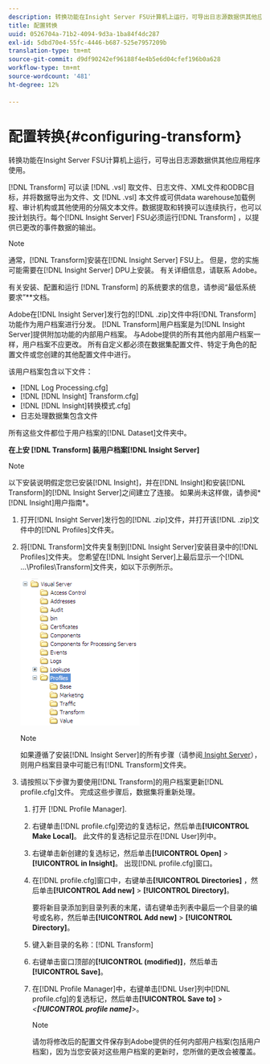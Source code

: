 ```yaml
---
description: 转换功能在Insight Server FSU计算机上运行，可导出日志源数据供其他应用程序使用。
title: 配置转换
uuid: 0526704a-71b2-4094-9d3a-1ba84f4dc287
exl-id: 5dbd70e4-55fc-4446-b687-525e7957209b
translation-type: tm+mt
source-git-commit: d9df90242ef96188f4e4b5e6d04cfef196b0a628
workflow-type: tm+mt
source-wordcount: '481'
ht-degree: 12%

---
```


# 配置转换{#configuring-transform}

转换功能在Insight Server FSU计算机上运行，可导出日志源数据供其他应用程序使用。

[!DNL Transform] 可以读 [!DNL .vsl] 取文件、日志文件、XML文件和ODBC目标，并将数据导出为文件、文 [!DNL .vsl] 本文件或可供data warehouse加载例程、审计机构或其他使用的分隔文本文件。数据提取和转换可以连续执行，也可以按计划执行。每个[!DNL Insight Server] FSU必须运行[!DNL Transform] ，以提供已更改的事件数据的输出。

>[!NOTE]
>
>通常，[!DNL Transform]安装在[!DNL Insight Server] FSU上。 但是，您的实施可能需要在[!DNL Insight Server] DPU上安装。 有关详细信息，请联系 Adobe。

有关安装、配置和运行 [!DNL Transform] 的系统要求的信息，请参阅“最低系统要求”**&#x200B;文档。

Adobe在[!DNL Insight Server]发行包的[!DNL .zip]文件中将[!DNL Transform]功能作为用户档案进行分发。 [!DNL Transform]用户档案是为[!DNL Insight Server]提供附加功能的内部用户档案。 与Adobe提供的所有其他内部用户档案一样，用户档案不应更改。 所有自定义都必须在数据集配置文件、特定于角色的配置文件或您创建的其他配置文件中进行。

该用户档案包含以下文件：

* [!DNL Log Processing.cfg]
* [!DNL [!DNL Insight] Transform.cfg]
* [!DNL [!DNL Insight]转换模式.cfg]
* 日志处理数据集包含文件

所有这些文件都位于用户档案的[!DNL Dataset]文件夹中。

**在上安 [!DNL Transform] 装用户档案[!DNL Insight Server]**

>[!NOTE]
>
>以下安装说明假定您已安装[!DNL Insight]，并在[!DNL Insight]和安装[!DNL Transform]的[!DNL Insight Server]之间建立了连接。 如果尚未这样做，请参阅* [!DNL Insight]用户指南*。

1. 打开[!DNL Insight Server]发行包的[!DNL .zip]文件，并打开该[!DNL .zip]文件中的[!DNL Profiles]文件夹。
1. 将[!DNL Transform]文件夹复制到[!DNL Insight Server]安装目录中的[!DNL Profiles]文件夹。 您希望在[!DNL Insight Server]上最后显示一个[!DNL ...\Profiles\Transform]文件夹，如以下示例所示。

   ![步骤信息](assets/win_installTransformProfile.png)

   >[!NOTE]
   >
   >如果遵循了安装[!DNL Insight Server]的所有步骤（请参阅[ Insight Server](../../../home/c-inst-svr/c-msr-server/c-msr-server.md)），则用户档案目录中可能已有[!DNL Transform]文件夹。

1. 请按照以下步骤为要使用[!DNL Transform]的用户档案更新[!DNL profile.cfg]文件。 完成这些步骤后，数据集将重新处理。

   1. 打开 [!DNL Profile Manager].
   1. 右键单击[!DNL profile.cfg]旁边的复选标记，然后单击&#x200B;**[!UICONTROL Make Local]**。 此文件的复选标记显示在[!DNL User]列中。

   1. 右键单击新创建的复选标记，然后单击&#x200B;**[!UICONTROL Open]** > **[!UICONTROL in Insight]**。 出现[!DNL profile.cfg]窗口。

   1. 在[!DNL profile.cfg]窗口中，右键单击&#x200B;**[!UICONTROL Directories]** ，然后单击&#x200B;**[!UICONTROL Add new]** > **[!UICONTROL Directory]**。

      要将新目录添加到目录列表的末尾，请右键单击列表中最后一个目录的编号或名称，然后单击&#x200B;**[!UICONTROL Add new]** > **[!UICONTROL Directory]**。

   1. 键入新目录的名称：[!DNL Transform]
   1. 右键单击窗口顶部的&#x200B;**[!UICONTROL (modified)]**，然后单击&#x200B;**[!UICONTROL Save]**。

   1. 在[!DNL Profile Manager]中，右键单击[!DNL User]列中[!DNL profile.cfg]的复选标记，然后单击&#x200B;**[!UICONTROL Save to]** > *&lt;**[!UICONTROL profile name]**>*。

      >[!NOTE]
      >
      >请勿将修改后的配置文件保存到Adobe提供的任何内部用户档案(包括用户档案)，因为当您安装对这些用户档案的更新时，您所做的更改会被覆盖。
